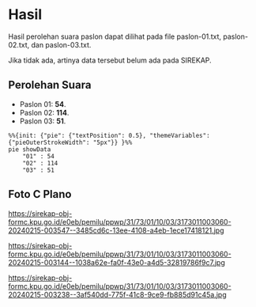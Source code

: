 # Hasil

Hasil perolehan suara paslon dapat dilihat pada file paslon-01.txt, paslon-02.txt, dan paslon-03.txt.

Jika tidak ada, artinya data tersebut belum ada pada SIREKAP.

## Perolehan Suara

 * Paslon 01: **54**.
 * Paslon 02: **114**.
 * Paslon 03: **51**.

```mermaid
%%{init: {"pie": {"textPosition": 0.5}, "themeVariables": {"pieOuterStrokeWidth": "5px"}} }%%
pie showData
    "01" : 54
    "02" : 114
    "03" : 51
```
## Foto C Plano

https://sirekap-obj-formc.kpu.go.id/e0eb/pemilu/ppwp/31/73/01/10/03/3173011003060-20240215-003547--3485cd6c-13ee-4108-a4eb-1ece17418121.jpg

https://sirekap-obj-formc.kpu.go.id/e0eb/pemilu/ppwp/31/73/01/10/03/3173011003060-20240215-003144--1038a62e-fa0f-43e0-a4d5-32819786f9c7.jpg

https://sirekap-obj-formc.kpu.go.id/e0eb/pemilu/ppwp/31/73/01/10/03/3173011003060-20240215-003238--3af540dd-775f-41c8-9ce9-fb885d91c45a.jpg
